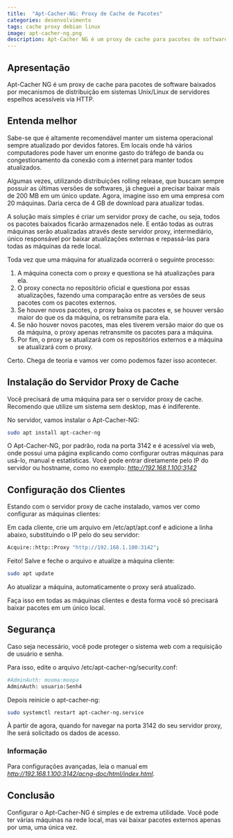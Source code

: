 ```yaml
---
title:  "Apt-Cacher-NG: Proxy de Cache de Pacotes"
categories: desenvolvimento
tags: cache proxy debian linux
image: apt-cacher-ng.png
description: Apt-Cacher NG é um proxy de cache para pacotes de software baixados por mecanismos de distribuição em sistemas Unix/Linux de servidores espelhos acessíveis via HTTP.
---
```


## Apresentação

Apt-Cacher NG é um proxy de cache para pacotes de software baixados por mecanismos de distribuição em sistemas Unix/Linux de servidores espelhos acessíveis via HTTP.

## Entenda melhor

Sabe-se que é altamente recomendável manter um sistema operacional sempre atualizado por devidos fatores. Em locais onde há vários computadores pode haver um enorme gasto do tráfego de banda ou congestionamento da conexão com a internet para manter todos atualizados.

Algumas vezes, utilizando distribuições rolling release, que buscam sempre possuir as últimas versões de softwares, já cheguei a precisar baixar mais de 200 MB em um único update. Agora, imagine isso em uma empresa com 20 máquinas. Daria cerca de 4 GB de download para atualizar todas.

A solução mais simples é criar um servidor proxy de cache, ou seja, todos os pacotes baixados ficarão armazenados nele. E então todas as outras máquinas serão atualizadas através deste servidor proxy, intermediário, único responsável por baixar atualizações externas e repassá-las para todas as máquinas da rede local.

Toda vez que uma máquina for atualizada ocorrerá o seguinte processo:

1. A máquina conecta com o proxy e questiona se há atualizações para ela.
2. O proxy conecta no repositório oficial e questiona por essas atualizações, fazendo uma comparação entre as versões de seus pacotes com os pacotes externos.
3. Se houver novos pacotes, o proxy baixa os pacotes e, se houver versão maior do que os da máquina, os retransmite para ela.
4. Se não houver novos pacotes, mas eles tiverem versão maior do que os da máquina, o proxy apenas retransmite os pacotes para a máquina.
5. Por fim, o proxy se atualizará com os repositórios externos e a máquina se atualizará com o proxy.

Certo. Chega de teoria e vamos ver como podemos fazer isso acontecer.

## Instalação do Servidor Proxy de Cache

Você precisará de uma máquina para ser o servidor proxy de cache. Recomendo que utilize um sistema sem desktop, mas é indiferente.

No servidor, vamos instalar o Apt-Cacher-NG:

```sh
sudo apt install apt-cacher-ng
```

O Apt-Cacher-NG, por padrão, roda na porta 3142 e é acessível via web, onde possui uma página explicando como configurar outras máquinas para usá-lo, manual e estatísticas. Você pode entrar diretamente pelo IP do servidor ou hostname, como no exemplo: _http://192.168.1.100:3142_

## Configuração dos Clientes

Estando com o servidor proxy de cache instalado, vamos ver como configurar as máquinas clientes:

Em cada cliente, crie um arquivo em /etc/apt/apt.conf e adicione a linha abaixo, substituindo o IP pelo do seu servidor:

```sh
Acquire::http::Proxy "http://192.168.1.100:3142";
```

Feito! Salve e feche o arquivo e atualize a máquina cliente:

```sh
sudo apt update
```

Ao atualizar a máquina, automaticamente o proxy será atualizado.

Faça isso em todas as máquinas clientes e desta forma você só precisará baixar pacotes em um único local.

## Segurança

Caso seja necessário, você pode proteger o sistema web com a requisição de usuário e senha.

Para isso, edite o arquivo /etc/apt-cacher-ng/security.conf:

```sh
#AdminAuth: mooma:moopa
AdminAuth: usuario:Senh4
```
Depois reinicie o apt-cacher-ng:

```sh
sudo systemctl restart apt-cacher-ng.service
```

À partir de agora, quando for navegar na porta 3142 do seu servidor proxy, lhe será solicitado os dados de acesso.

### Informação

Para configurações avançadas, leia o manual em _http://192.168.1.100:3142/acng-doc/html/index.html_.

## Conclusão

Configurar o Apt-Cacher-NG é simples e de extrema utilidade. Você pode ter várias máquinas na rede local, mas vai baixar pacotes externos apenas por uma, uma única vez.
